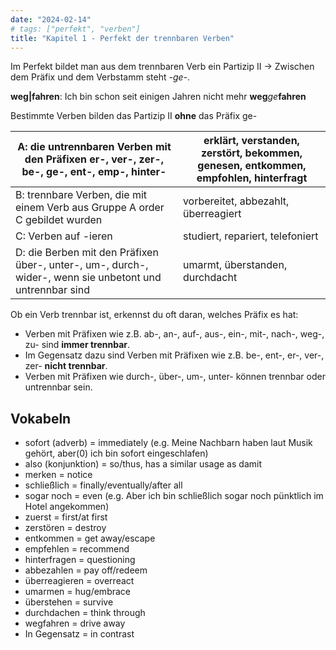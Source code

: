 ```yaml
---
date: "2024-02-14"
# tags: ["perfekt", "verben"]
title: "Kapitel 1 - Perfekt der trennbaren Verben"
---
```


Im Perfekt bildet man aus dem trennbaren Verb ein Partizip II → Zwischen dem Präfix und dem Verbstamm steht *-ge-*.

**weg|fahren**: Ich bin schon seit einigen Jahren nicht mehr **weg***ge***fahren**

Bestimmte Verben bilden das Partizip II **ohne** das Präfix ge-

| A: die untrennbaren Verben mit den Präfixen er-, ver-, zer-, be-, ge-, ent-, emp-, hinter-               | erklärt, verstanden, zerstört, bekommen, genesen, entkommen, empfohlen, hinterfragt |
| -------------------------------------------------------------------------------------------------------- | ----------------------------------------------------------------------------------- |
| B: trennbare Verben, die mit einem Verb aus Gruppe A order C gebildet wurden                             | vorbereitet, abbezahlt, überreagiert                                                |
| C: Verben auf -ieren                                                                                     | studiert, repariert, telefoniert                                                    |
| D: die Berben mit den Präfixen über-, unter-, um-, durch-, wider-, wenn sie unbetont und untrennbar sind | umarmt, überstanden, durchdacht                                                     |

Ob ein Verb trennbar ist, erkennst du oft daran, welches Präfix es hat:

- Verben mit Präfixen wie z.B. ab-, an-, auf-, aus-, ein-, mit-, nach-, weg-, zu- sind **immer trennbar**.
- Im Gegensatz dazu sind Verben mit Präfixen wie z.B. be-, ent-, er-, ver-, zer- **nicht trennbar**.
- Verben mit Präfixen wie durch-, über-, um-, unter- können trennbar oder untrennbar sein.

## Vokabeln

- sofort (adverb) = immediately (e.g. Meine Nachbarn haben laut Musik gehört, aber(0) ich bin sofort eingeschlafen)
- also (konjunktion) = so/thus, has a similar usage as damit
- merken = notice
- schließlich = finally/eventually/after all
- sogar noch = even (e.g. Aber ich bin schließlich sogar noch pünktlich im Hotel angekommen)
- zuerst = first/at first
- zerstören = destroy
- entkommen = get away/escape
- empfehlen = recommend
- hinterfragen = questioning
- abbezahlen = pay off/redeem
- überreagieren = overreact
- umarmen = hug/embrace
- überstehen = survive
- durchdachen = think through
- wegfahren = drive away
- In Gegensatz = in contrast